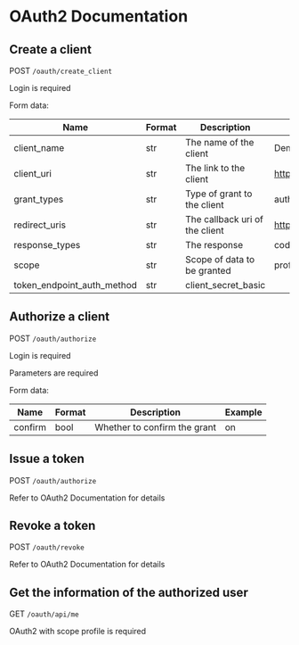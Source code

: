 # OAuth2 Documentation

## Create a client

POST ```/oauth/create_client```

Login is required

Form data:

Name | Format | Description | Example
-----|--------|-------------|--------
client_name | str | The name of the client | Demo
client_uri | str | The link to the client | https://example.com/
grant_types | str | Type of grant to the client | authorization_code
redirect_uris | str | The callback uri of the client | https://example.com/redirect
response_types | str | The response | code
scope | str | Scope of data to be granted | profile
token_endpoint_auth_method | str | client_secret_basic

## Authorize a client

POST ```/oauth/authorize```

Login is required

Parameters are required

Form data:

Name | Format | Description | Example
-----|--------|-------------|--------
confirm | bool | Whether to confirm the grant | on 

## Issue a token

POST ```/oauth/authorize```

Refer to OAuth2 Documentation for details

## Revoke a token

POST ```/oauth/revoke```

Refer to OAuth2 Documentation for details

## Get the information of the authorized user

GET ```/oauth/api/me```

OAuth2 with scope profile is required
